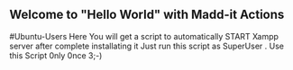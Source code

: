 ## Welcome to "Hello World" with Madd-it Actions
#Ubuntu-Users
Here You will get a script to automatically START Xampp server after complete installating it
Just run this script as SuperUser .
Use this Script 0nly 0nce 3;-) 
